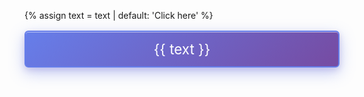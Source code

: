 {% assign text = text | default: 'Click here' %}<div>
<a href="{{ url }}" style="
display: block;
margin: 1rem 0;
text-align: center;
padding: 14px 28px;
border: 2px solid #667eea;
background: linear-gradient(135deg, #667eea 0%, #764ba2 100%);
border-radius: 6px;
color: white;
text-decoration: none;
box-shadow: 0 8px 25px rgba(102, 126, 234, 0.4), 0 4px 10px rgba(118, 75, 162, 0.2), inset 0px 1px 0 rgba(255, 255, 255, 0.5);
font-size: 1.6em;
">{{ text }}</a>
</div>